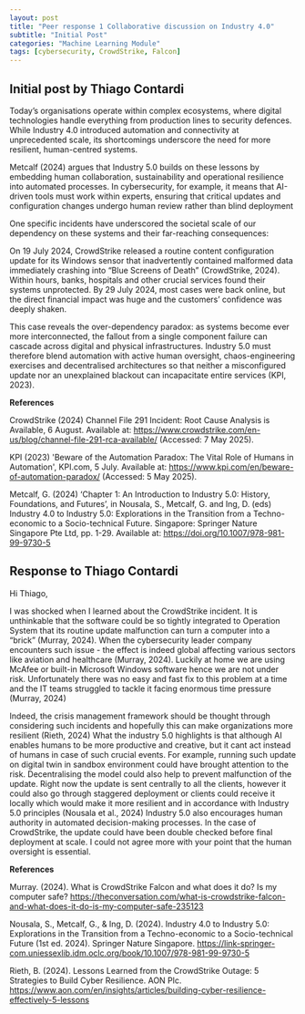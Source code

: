 ```yaml
---
layout: post
title: "Peer response 1 Collaborative discussion on Industry 4.0"
subtitle: "Initial Post"
categories: "Machine Learning Module"
tags: [cybersecurity, CrowdStrike, Falcon]
---
```


## Initial post by Thiago Contardi 

Today’s organisations operate within complex ecosystems, where digital technologies handle everything from production lines to security defences. While Industry 4.0 introduced automation and connectivity at unprecedented scale, its shortcomings underscore the need for more resilient, human-centred systems.

Metcalf (2024) argues that Industry 5.0 builds on these lessons by embedding human collaboration, sustainability and operational resilience into automated processes. In cybersecurity, for example, it means that AI-driven tools must work within experts, ensuring that critical updates and configuration changes undergo human review rather than blind deployment 

One specific incidents have underscored the societal scale of our dependency on these systems and their far-reaching consequences: 

On 19 July 2024, CrowdStrike released a routine content configuration update for its Windows sensor that inadvertently contained malformed data immediately crashing into “Blue Screens of Death” (CrowdStrike, 2024). Within hours, banks, hospitals and other crucial services found their systems unprotected. By 29 July 2024, most cases were back online, but the direct financial impact was huge and the customers’ confidence was deeply shaken.

This case reveals the over-dependency paradox: as systems become ever more interconnected, the fallout from a single component failure can cascade across digital and physical infrastructures. Industry 5.0 must therefore blend automation with active human oversight, chaos-engineering exercises and decentralised architectures so that neither a misconfigured update nor an unexplained blackout can incapacitate entire services (KPI, 2023).



**References**

CrowdStrike (2024) Channel File 291 Incident: Root Cause Analysis is Available, 6 August. Available at: https://www.crowdstrike.com/en-us/blog/channel-file-291-rca-available/  (Accessed: 7 May 2025).

KPI (2023) 'Beware of the Automation Paradox: The Vital Role of Humans in Automation', KPI.com, 5 July. Available at: https://www.kpi.com/en/beware-of-automation-paradox/ (Accessed: 5 May 2025).

Metcalf, G. (2024) ‘Chapter 1: An Introduction to Industry 5.0: History, Foundations, and Futures’, in Nousala, S., Metcalf, G. and Ing, D. (eds) Industry 4.0 to Industry 5.0: Explorations in the Transition from a Techno-economic to a Socio-technical Future. Singapore: Springer Nature Singapore Pte Ltd, pp. 1-29. Available at: https://doi.org/10.1007/978-981-99-9730-5

## Response to Thiago Contardi 
Hi Thiago,

I was shocked when I learned about the CrowdStrike incident. It is unthinkable that the software could be so tightly integrated to Operation System that its routine update malfunction can turn a computer into a “brick” (Murray, 2024). When the cybersecurity leader company encounters such issue - the effect is indeed global affecting various sectors like aviation and healthcare (Murray, 2024). Luckily at home we are using McAfee or built-in Microsoft Windows software hence we are not under risk. Unfortunately there was no easy and fast fix to this problem at a time and the IT teams struggled to tackle it facing enormous time pressure (Murray, 2024)

Indeed, the crisis management framework should be thought through considering such incidents and hopefully this can make organizations more resilient (Rieth, 2024) What the industry 5.0 highlights is that although AI enables humans to be more productive and creative, but it cant act instead of humans in case of such crucial events. For example, running such update on digital twin in sandbox environment could have brought attention to the risk. Decentralising the model could also help to prevent malfunction of the update. Right now the update is sent centrally to all the clients, however it could also go through staggered deployment or clients could receive it locally which would make it more resilient and in accordance with Industry 5.0 principles (Nousala et al., 2024) Industry 5.0 also encourages human authority in automated decision-making processes. In the case of CrowdStrike, the update could have been double checked before final deployment at scale. I could not agree more with your point that the human oversight is essential.



**References**

Murray. (2024). What is CrowdStrike Falcon and what does it do? Is my computer safe? https://theconversation.com/what-is-crowdstrike-falcon-and-what-does-it-do-is-my-computer-safe-235123

Nousala, S., Metcalf, G., & Ing, D. (2024). Industry 4.0 to Industry 5.0: Explorations in the Transition from a Techno-economic to a Socio-technical Future (1st ed. 2024). Springer Nature Singapore. https://link-springer-com.uniessexlib.idm.oclc.org/book/10.1007/978-981-99-9730-5

Rieth, B. (2024). Lessons Learned from the CrowdStrike Outage: 5 Strategies to Build Cyber Resilience. AON Plc. https://www.aon.com/en/insights/articles/building-cyber-resilience-effectively-5-lessons
